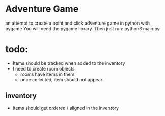 # Adventure Game

an attempt to create a point and click adventure game in python  with pygame
You will need the pygame library. Then just run:
	 python3 main.py



# todo: 

- Items should be tracked when added to the inventory
- I need to create room objects
	- rooms have items in them
	- once collected, item should not appear


## inventory
- items should get ordered / aligned in the inventory

